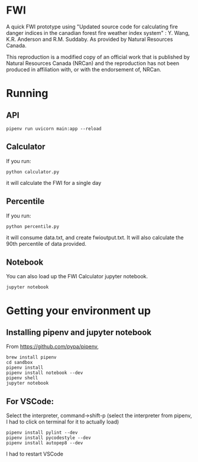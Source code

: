 # FWI

A quick FWI prototype using "Updated source code for calculating fire danger indices in the canadian forest fire weather index system" : Y. Wang, K.R. Anderson and R.M. Suddaby. As provided by Natural Resources Canada.

This reproduction is a modified copy of an official work that is published by Natural Resources Canada (NRCan) and the reproduction has not been produced in affiliation with, or with the endorsement of, NRCan.

# Running

## API

```
pipenv run uvicorn main:app --reload
```

## Calculator

If you run:
```
python calculator.py
```
it will calculate the FWI for a single day

## Percentile

If you run:
```
python percentile.py
```
it will consume data.txt, and create fwioutput.txt. It will also calculate the 90th percentile of data provided.

## Notebook

You can also load up the FWI Calculator jupyter notebook.

```
jupyter notebook
```

# Getting your environment up

## Installing pipenv and jupyter notebook

From https://github.com/pypa/pipenv,

```
brew install pipenv
cd sandbox
pipenv install
pipenv install notebook --dev
pipenv shell
jupyter notebook
```

## For VSCode:

Select the interpreter, command->shift-p (select the interpreter from pipenv, I had to click on terminal for it to actually load)

```
pipenv install pylint --dev
pipenv install pycodestyle --dev
pipenv install autopep8 --dev
```

I had to restart VSCode
